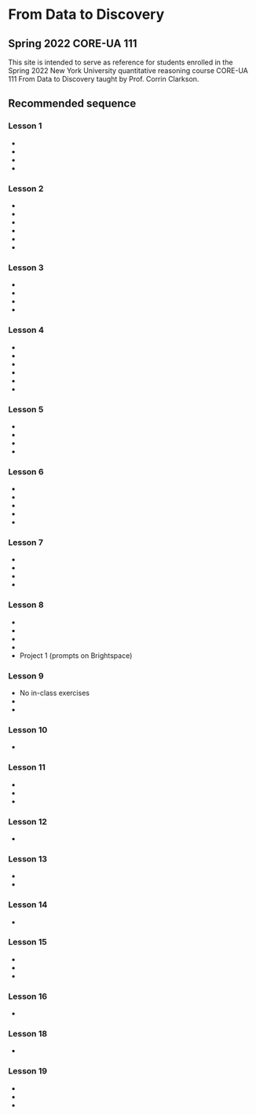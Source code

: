 # From Data to Discovery 
## Spring 2022 CORE-UA 111

This site is intended to serve as reference for students enrolled in the Spring 2022 New York University quantitative reasoning course CORE-UA 111 From Data to Discovery taught by Prof. Corrin Clarkson.





## Recommended sequence


### Lesson 1
- [](r_basics)
- [](r_basics:arithmetic)
- [](in-class_exercises:lesson01)
- [](homework00)


### Lesson 2
- [](base_r:variables)
- [](base_r:data_types) 
- [](base_r:vectors) 
- [](vectors_computing)
- [](in-class_exercises:lesson02)
- [](homework01)


### Lesson 3
- [](r_basics:numerical_vectors:functions)
- [](loading)
- [](frames)
- [](in-class_exercises:lesson03)


### Lesson 4
- [](dplyr)
- [](arrange)
- [](piping)
- [](in-class_exercises:lesson04)
- [](lab01)
- [](homework02)


### Lesson 5
- [](loading:from_file)
- [](select)
- [](filter)
- [](in-class_exercises:lesson05)


### Lesson 6
- [](summarize)
- [](ggplot:bar_charts)
- [](in-class_exercises:lesson06)
- [](lab02)
- [](homework03)


### Lesson 7
- [](pretty_plots:labels)
- [](pretty_plots:themes)
- [](ggplot:scatter_plots)
- [](in-class_exercises:lesson07)


### Lesson 8
- [](ggplot:histograms)
- [](pretty_plots:colors)
- [](in-class_exercises:lesson08)
- [](lab03)
- Project 1 (prompts on Brightspace)


### Lesson 9
- No in-class exercises
- [](lab04)
- [](homework04)


### Lesson 10
- [](lesson10)


### Lesson 11
- [](lesson11)
- [](lab05)
- [](homework05)


### Lesson 12
- [](lesson12)


### Lesson 13
- [](lesson13)
- [](lab06)


### Lesson 14
- [](lesson14)


### Lesson 15
- [](lesson15)
- [](lab07)
- [](homework06)


### Lesson 16
- [](lesson16)


### Lesson 18
- [](lesson18)


### Lesson 19
- [](lesson19)
- [](lab09)
- [](homework07)
